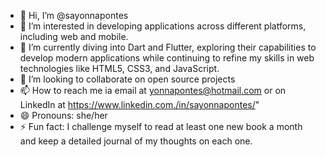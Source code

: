 - 👋 Hi, I’m @sayonnapontes
- 👀 I’m interested in developing applications across different platforms, including web and mobile.
- 🌱 I’m currently diving into Dart and Flutter, exploring their capabilities to develop modern applications while continuing to refine my skills in web technologies like HTML5, CSS3, and JavaScript.
- 💞️ I’m looking to collaborate on open source projects
- 📫 How to reach me ia email at yonnapontes@hotmail.com or on LinkedIn at https://www.linkedin.com./in/sayonnapontes/"
- 😄 Pronouns: she/her
- ⚡ Fun fact: I challenge myself to read at least one new book a month and keep a detailed journal of my thoughts on each one.

<!---
sayonnapontes/sayonnapontes is a ✨ special ✨ repository because its `README.md` (this file) appears on your GitHub profile.
You can click the Preview link to take a look at your changes.
--->
